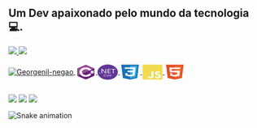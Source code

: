 ## Um Dev apaixonado pelo mundo da tecnologia 💻.


 <div>
  <a href="https://github.com/Georgenil">
  <img height="180em" src="https://github-readme-stats.vercel.app/api?username=Georgenil&show_icons=true&theme=dracula&include_all_commits=true&count_private=true"/>
  <img height="180em" src="https://github-readme-stats.vercel.app/api/top-langs/?username=Georgenil&layout=compact&langs_count=7&theme=dracula"/>
</div>
<div style="display: inline_block"><br>
  <img align="center" alt="Georgenil-negao" src="https://media3.giphy.com/media/e5BASCeekXYoo/100.webp?cid=ecf05e47keelugdg83u5ej5t8oiktnb4g4udbo921149ty17&rid=100.webp&ct=g">
  <img align="center" alt="Georgenil-Csharp" height="30" width="40" src="https://raw.githubusercontent.com/devicons/devicon/master/icons/csharp/csharp-original.svg">
  <img align="center" alt="Georgenil-Csharp" height="30" width="40" src="https://raw.githubusercontent.com/devicons/devicon/master/icons/dotnetcore/dotnetcore-original.svg">
  <img align="center" alt="Georgenil-CSS" height="30" width="40" src="https://raw.githubusercontent.com/devicons/devicon/master/icons/css3/css3-original.svg">
  <img align="center" alt="Georgenil-Js" height="30" width="40" src="https://raw.githubusercontent.com/devicons/devicon/master/icons/javascript/javascript-plain.svg">
  <img align="center" alt="Georgenil-HTML" height="30" width="40" src="https://raw.githubusercontent.com/devicons/devicon/master/icons/html5/html5-original.svg">
</div>
  
  ##
 
<div> 
  <a href="https://instagram.com/georgeoneall" target="_blank"><img src="https://img.shields.io/badge/-Instagram-%23E4405F?style=for-the-badge&logo=instagram&logoColor=white" target="_blank"></a>
  <a href = "mailto:ge.creed@gmail.com"><img src="https://img.shields.io/badge/-Gmail-%23333?style=for-the-badge&logo=gmail&logoColor=white" target="_blank"></a>
  <a href="https://www.linkedin.com/in/georgenil-santos-754b18177/" target="_blank"><img src="https://img.shields.io/badge/-LinkedIn-%230077B5?style=for-the-badge&logo=linkedin&logoColor=white" target="_blank"></a> 
 
 ![Snake animation](https://github.com/georgenil/georgenilsantos/blob/output/github-contribution-grid-snake.svg)
 
</div>

